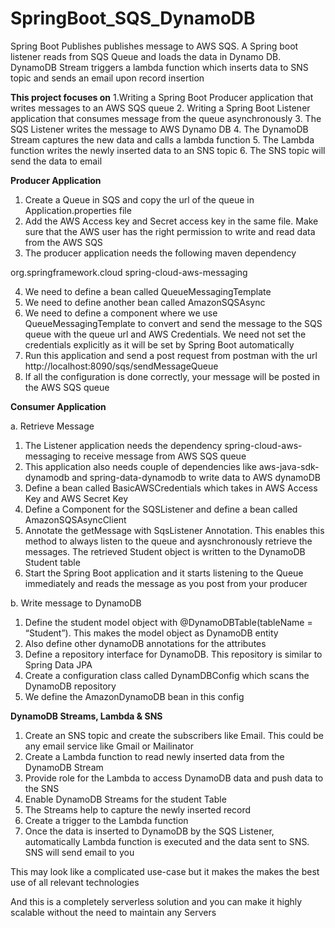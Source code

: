 # SpringBoot_SQS_DynamoDB
Spring Boot Publishes publishes message to AWS SQS. A Spring boot listener reads from SQS Queue and loads the data in Dynamo DB. DynamoDB Stream triggers a lambda function which inserts data to SNS topic and sends an email upon record insertion

**This project  focuses on**
1.Writing a Spring Boot Producer application that writes messages to an AWS SQS queue
2. Writing a Spring Boot Listener application that consumes message from the queue asynchronously
3. The SQS Listener writes the message to AWS Dynamo DB
4. The DynamoDB Stream captures the new data and calls a lambda function
5. The Lambda function writes the newly inserted data to an SNS topic
6. The SNS topic will send the data to email

**Producer Application**

1. Create a Queue in SQS and copy the url of the queue in Application.properties file
2. Add the AWS Access key and Secret access key in the same file. Make sure that the AWS user has the right permission to write and read data from the AWS SQS
3. The producer application needs the following maven dependency

<dependency>
<groupId>org.springframework.cloud</groupId>
<artifactId>spring-cloud-aws-messaging</artifactId>
</dependency>

4. We need to define a bean called QueueMessagingTemplate
5. We need to define another bean called AmazonSQSAsync
6. We need to define a component where we use QueueMessagingTemplate to convert and send the message to the SQS queue with the queue url and AWS Credentials. We need not set the credentials explicitly as it will be set by Spring Boot automatically
7. Run this application and send a post request from postman with the url
    http://localhost:8090/sqs/sendMessageQueue
8. If all the configuration is done correctly, your message will be posted in the AWS SQS queue

**Consumer Application**

a. Retrieve Message

1. The Listener application needs the dependency spring-cloud-aws-messaging to receive message from AWS SQS queue
2. This application also needs couple of dependencies like aws-java-sdk-dynamodb and spring-data-dynamodb to write data to AWS dynamoDB
3. Define a bean called BasicAWSCredentials which takes in AWS Access Key and AWS Secret Key
4. Define a Component for the SQSListener and define a bean called AmazonSQSAsyncClient
5. Annotate the getMessage with SqsListener Annotation. This enables this method to always listen to the queue and aysnchronously retrieve the messages. The retrieved Student object is written to the DynamoDB Student table
6. Start the Spring Boot application and it starts listening to the Queue immediately and reads the message as you post from your producer

b. Write message to DynamoDB

1. Define the student model object with @DynamoDBTable(tableName = “Student”). This makes the model object as DynamoDB entity
2. Also define other dynamoDB annotations for the attributes
3. Define a repository interface for DynamoDB. This repository is similar to Spring Data JPA
4. Create a configuration class called DynamDBConfig which scans the DynamoDB repository
5. We define the AmazonDynamoDB bean in this config

**DynamoDB Streams, Lambda & SNS**

1. Create an SNS topic and create the subscribers like Email. This could be any email service like Gmail or Mailinator
2. Create a Lambda function to read newly inserted data from the DynamoDB Stream
3. Provide role for the Lambda to access DynamoDB data and push data to the SNS
4. Enable DynamoDB Streams for the student Table
5. The Streams help to capture the newly inserted record
6. Create a trigger to the Lambda function
7. Once the data is inserted to DynamoDB by the SQS Listener, automatically Lambda function is executed and the data sent to SNS. SNS will send email to you


This may look like a complicated use-case but it makes the makes the best use of all relevant technologies

And this is a completely serverless solution and you can make it highly scalable without the need to maintain any Servers
